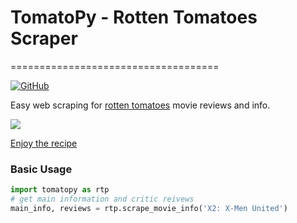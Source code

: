 # TomatoPy - Rotten Tomatoes Scraper
====================================

[![GitHub](https://img.shields.io/github/license/mashape/apistatus.svg)](https://pypi.org/project/requests/)

Easy web scraping for [rotten tomatoes](https://www.rottentomatoes.com/) movie reviews and info.

![](https://c1.staticflickr.com/4/3614/3695696788_219f255121_b.jpg?raw=true)

[Enjoy the recipe](https://www.geniuskitchen.com/recipe/easy-tomato-cheese-pie-with-crumb-crust-27486)

### Basic Usage

```python
import tomatopy as rtp
# get main information and critic reivews 
main_info, reviews = rtp.scrape_movie_info('X2: X-Men United')
```
